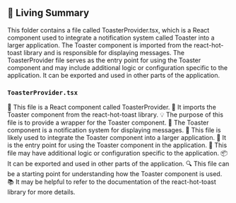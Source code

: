 

<!-- Living README Summary -->
## 🌳 Living Summary

This folder contains a file called ToasterProvider.tsx, which is a React component used to integrate a notification system called Toaster into a larger application. The Toaster component is imported from the react-hot-toast library and is responsible for displaying messages. The ToasterProvider file serves as the entry point for using the Toaster component and may include additional logic or configuration specific to the application. It can be exported and used in other parts of the application.


### `ToasterProvider.tsx`

📝 This file is a React component called ToasterProvider.
🔌 It imports the Toaster component from the react-hot-toast library.
💡 The purpose of this file is to provide a wrapper for the Toaster component.
🚀 The Toaster component is a notification system for displaying messages.
💼 This file is likely used to integrate the Toaster component into a larger application.
👀 It is the entry point for using the Toaster component in the application.
🔧 This file may have additional logic or configuration specific to the application.
📦 It can be exported and used in other parts of the application.
🔍 This file can be a starting point for understanding how the Toaster component is used.
📚 It may be helpful to refer to the documentation of the react-hot-toast library for more details.     

<!-- Living README Summary -->